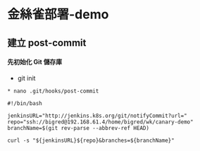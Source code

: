 # 金絲雀部署-demo

## 建立 post-commit
#### 先初始化 Git 儲存庫
  * git init
> 
    * nano .git/hooks/post-commit
>

    #!/bin/bash

    jenkinsURL="http://jenkins.k8s.org/git/notifyCommit?url="
    repo="ssh://bigred@192.168.61.4/home/bigred/wk/canary-demo"
    branchName=$(git rev-parse --abbrev-ref HEAD)

    curl -s "${jenkinsURL}${repo}&branches=${branchName}"


    
